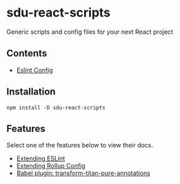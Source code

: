 # sdu-react-scripts
Generic scripts and config files for your next React project

## Contents
- [Eslint Config](/config/eslint/index.js)

## Installation
`npm install -D sdu-react-scripts`

## Features

Select one of the features below to view their docs.

- [Extending ESLint](./config/eslint/README.md)
- [Extending Rollup Config](./config/rollup/README.md)
- [Babel plugin: transform-titan-pure-annotations](./plugins/babel/README.md)
